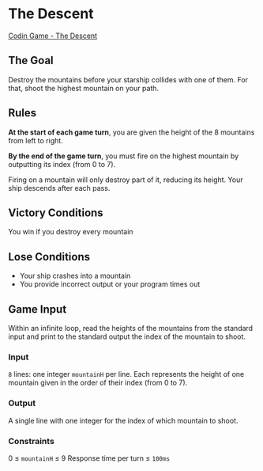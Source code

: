 # The Descent

[Codin Game - The Descent](https://www.codingame.com/training/easy/the-descent)

## The Goal

Destroy the mountains before your starship collides with one of them. For that, shoot the highest mountain on your path.

## Rules

__At the start of each game turn__, you are given the height of the 8 mountains from left to right.

__By the end of the game turn__, you must fire on the highest mountain by outputting its index (from 0 to 7).

Firing on a mountain will only destroy part of it, reducing its height. Your ship descends after each pass.  

## Victory Conditions

You win if you destroy every mountain

## Lose Conditions

* Your ship crashes into a mountain
* You provide incorrect output or your program times out

## Game Input

Within an infinite loop, read the heights of the mountains from the standard input and print to the standard output the index of the mountain to shoot.

### Input

`8` lines: one integer `mountainH` per line. Each represents the height of one mountain given in the order of their index (from 0 to 7).

### Output

A single line with one integer for the index of which mountain to shoot.

### Constraints

0 ≤ `mountainH` ≤ 9
Response time per turn ≤ `100ms`
